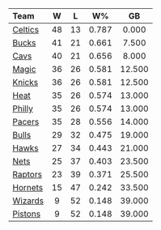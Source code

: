 | Team                            |  W  |  L  |  W%   |   GB   |
|:--------------------------------|:---:|:---:|:-----:|:------:|
| [Celtics](/r/bostonceltics)     | 48  | 13  | 0.787 | 0.000  |
| [Bucks](/r/MkeBucks)            | 41  | 21  | 0.661 | 7.500  |
| [Cavs](/r/clevelandcavs)        | 40  | 21  | 0.656 | 8.000  |
| [Magic](/r/OrlandoMagic)        | 36  | 26  | 0.581 | 12.500 |
| [Knicks](/r/NYKnicks)           | 36  | 26  | 0.581 | 12.500 |
| [Heat](/r/heat)                 | 35  | 26  | 0.574 | 13.000 |
| [Philly](/r/sixers)             | 35  | 26  | 0.574 | 13.000 |
| [Pacers](/r/pacers)             | 35  | 28  | 0.556 | 14.000 |
| [Bulls](/r/chicagobulls)        | 29  | 32  | 0.475 | 19.000 |
| [Hawks](/r/AtlantaHawks)        | 27  | 34  | 0.443 | 21.000 |
| [Nets](/r/GoNets)               | 25  | 37  | 0.403 | 23.500 |
| [Raptors](/r/torontoraptors)    | 23  | 39  | 0.371 | 25.500 |
| [Hornets](/r/CharlotteHornets)  | 15  | 47  | 0.242 | 33.500 |
| [Wizards](/r/washingtonwizards) |  9  | 52  | 0.148 | 39.000 |
| [Pistons](/r/DetroitPistons)    |  9  | 52  | 0.148 | 39.000 |